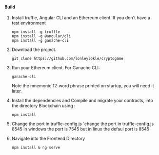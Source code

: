 #### Build

1. Install truffle, Angular CLI and an Ethereum client. If you don't have a test environment
   
   ```
   npm install -g truffle
   npm install -g @angular/cli
   npm install -g ganache-cli
   ```

2. Download the project.
   
   ```
   git clone https://github.com/lonleylokle/cryptogame
   ```

3. Run your Ethereum client. For Ganache CLI:
   
   ```
   ganache-cli
   ```
   
   Note the mnemonic 12-word phrase printed on startup, you will need it later.

4. Install the dependencies and Compile and migrate your contracts, into the directory Blockchain using :
   
   ```
   npm install 
   ```

5. Change the port in truffle-config.js `change the port in truffle-config.js 8545 in windows the port is 7545 but in linux the defaul port is 8545

6. Navigate into the Frontend Directory
   
   ```
   npm install & ng serve
   ```

